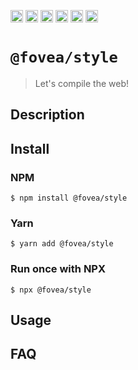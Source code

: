 <a href="https://npmcharts.com/compare/@fovea/style?minimal=true"><img alt="Downloads per month" src="https://img.shields.io/npm/dm/%40fovea%2Fstyle.svg" height="20"></img></a>
<a href="https://david-dm.org/fovea/style"><img alt="Dependencies" src="https://img.shields.io/david/fovea/style.svg" height="20"></img></a>
<a href="https://www.npmjs.com/package/@fovea/style"><img alt="NPM Version" src="https://badge.fury.io/js/%40fovea%2Fstyle.svg" height="20"></img></a>
<a href="https://github.com/fovea-org/fovea/graphs/contributors"><img alt="Contributors" src="https://img.shields.io/github/contributors/fovea-org%2Ffovea.svg" height="20"></img></a>
<a href="https://opensource.org/licenses/MIT"><img alt="MIT License" src="https://img.shields.io/badge/License-MIT-yellow.svg" height="20"></img></a>
<a href="https://www.patreon.com/bePatron?u=11315442"><img alt="Support on Patreon" src="https://c5.patreon.com/external/logo/become_a_patron_button@2x.png" height="20"></img></a>

# `@fovea/style`

> Let's compile the web!

## Description

<!-- Write description here -->

## Install

### NPM

```
$ npm install @fovea/style
```

### Yarn

```
$ yarn add @fovea/style
```

### Run once with NPX

```
$ npx @fovea/style
```

## Usage

<!-- Write usage description here -->

## FAQ

<!-- Write your FAQ here -->
